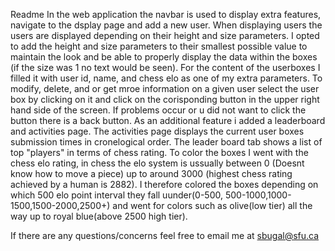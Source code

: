 Readme
In the web application the navbar is used to display extra features, navigate to the dsplay page and add a new user. When displaying users the users are displayed depending on their height and size parameters. I opted to add the height and size parameters to their smallest possible value to maintain the look and be able to properly display the data within the boxes (if the size was 1 no text would be seen). For the content of the userboxes I filled it with user id, name, and chess elo as one of my extra parameters. To modify, delete, and or get mroe information on a given user select the user box by clicking on it and click on the corisponding button in the upper right hand side of the screen. If problems occur or u did not want to click the button there is a back button. As an additional feature i added a leaderboard and activities page. The activities page displays the current user boxes submission times in cronelogical order. The leader board tab shows a list of top "players" in terms of chess rating. To color the boxes I went with the chess elo rating, in chess the elo system is ussually between 0 (Doesnt know how to move a piece) up to around 3000 (highest chess rating achieved by a human is 2882). I therefore colored the boxes depending on which 500 elo point interval they fall uunder(0-500, 500-1000,1000-1500,1500-2000,2500+) and went for colors such as olive(low tier) all the way up to royal blue(above 2500 high tier). 

If there are any questions/concerns feel free to email me at sbugal@sfu.ca